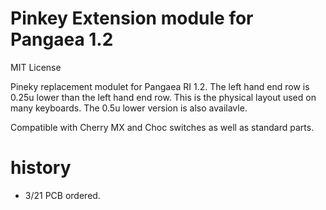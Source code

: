 # Pinkey Extension module for Pangaea 1.2
MIT License

Pineky replacement modulet for Pangaea RI 1.2. The left hand end row is 0.25u lower than the left hand end row.
This is the physical layout used on many keyboards.  The 0.5u lower version is also availavle.

Compatible with Cherry MX and Choc switches as well as standard parts.


# history

* 3/21 PCB ordered.
